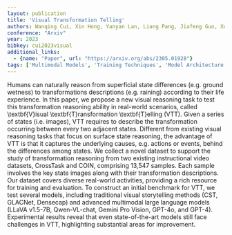 ```yaml
---
layout: publication
title: 'Visual Transformation Telling'
authors: Wanqing Cui, Xin Hong, Yanyan Lan, Liang Pang, Jiafeng Guo, Xueqi Cheng
conference: "Arxiv"
year: 2023
bibkey: cui2023visual
additional_links:
  - {name: "Paper", url: "https://arxiv.org/abs/2305.01928"}
tags: ['Multimodal Models', 'Training Techniques', 'Model Architecture', 'Reinforcement Learning', 'GPT']
---
```

Humans can naturally reason from superficial state differences (e.g. ground
wetness) to transformations descriptions (e.g. raining) according to their life
experience. In this paper, we propose a new visual reasoning task to test this
transformation reasoning ability in real-world scenarios, called
\textbf\{V\}isual \textbf\{T\}ransformation \textbf\{T\}elling (VTT). Given a series
of states (i.e. images), VTT requires to describe the transformation occurring
between every two adjacent states. Different from existing visual reasoning
tasks that focus on surface state reasoning, the advantage of VTT is that it
captures the underlying causes, e.g. actions or events, behind the differences
among states. We collect a novel dataset to support the study of transformation
reasoning from two existing instructional video datasets, CrossTask and COIN,
comprising 13,547 samples. Each sample involves the key state images along with
their transformation descriptions. Our dataset covers diverse real-world
activities, providing a rich resource for training and evaluation. To construct
an initial benchmark for VTT, we test several models, including traditional
visual storytelling methods (CST, GLACNet, Densecap) and advanced multimodal
large language models (LLaVA v1.5-7B, Qwen-VL-chat, Gemini Pro Vision, GPT-4o,
and GPT-4). Experimental results reveal that even state-of-the-art models still
face challenges in VTT, highlighting substantial areas for improvement.
